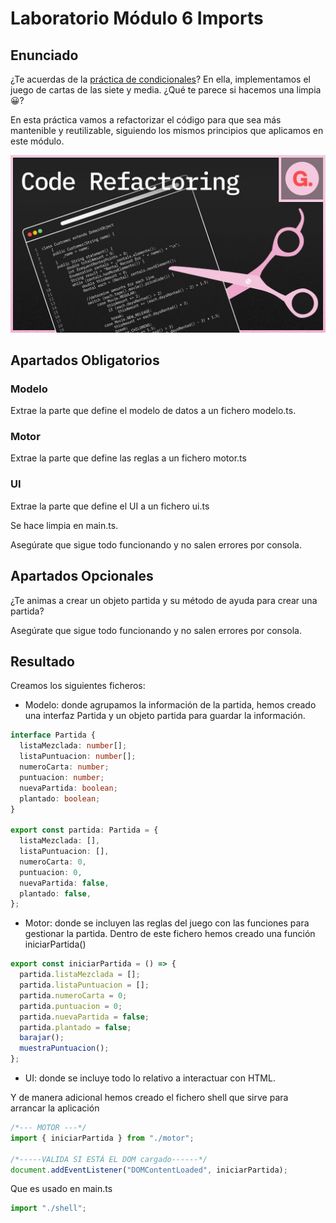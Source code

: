 # Laboratorio Módulo 6 Imports

## Enunciado

<p>¿Te acuerdas de la <a href="https://github.com/beatrizgongar/bootcampjs2-LaboratorioModulo5/tree/main" title="Práctica de condicionales"> práctica de condicionales</a>? En ella, implementamos el juego de cartas de las siete y media. ¿Qué te parece si hacemos una limpia 😀?</p>
<p>En esta práctica vamos a refactorizar el código para que sea más mantenible y reutilizable, siguiendo los mismos principios que aplicamos en este módulo.</p>

[![Refactor](./imagenes/Refactor.jpg)](https://code.visualstudio.com/docs/typescript/typescript-refactoring)

## Apartados Obligatorios

### Modelo

<p> Extrae la parte que define el modelo de datos a un fichero modelo.ts.</p>

### Motor

<p>Extrae la parte que define las reglas a un fichero motor.ts</p>

### UI

<p>Extrae la parte que define el UI a un fichero ui.ts</p>

<p>Se hace limpia en main.ts.</p>

<p>Asegúrate que sigue todo funcionando y no salen errores por consola.
</p>

## Apartados Opcionales

<p>¿Te animas a crear un objeto partida y su método de ayuda para crear una partida?</p>

<p>Asegúrate que sigue todo funcionando y no salen errores por consola.</p>

## Resultado

<p>Creamos los siguientes ficheros:

- Modelo: donde agrupamos la información de la partida, hemos creado una interfaz Partida y un objeto partida para guardar la información.

```TypeScript
interface Partida {
  listaMezclada: number[];
  listaPuntuacion: number[];
  numeroCarta: number;
  puntuacion: number;
  nuevaPartida: boolean;
  plantado: boolean;
}

export const partida: Partida = {
  listaMezclada: [],
  listaPuntuacion: [],
  numeroCarta: 0,
  puntuacion: 0,
  nuevaPartida: false,
  plantado: false,
};

```

- Motor: donde se incluyen las reglas del juego con las funciones para gestionar la partida. Dentro de este fichero hemos creado una función iniciarPartida()

```TypeScript
export const iniciarPartida = () => {
  partida.listaMezclada = [];
  partida.listaPuntuacion = [];
  partida.numeroCarta = 0;
  partida.puntuacion = 0;
  partida.nuevaPartida = false;
  partida.plantado = false;
  barajar();
  muestraPuntuacion();
};

```

- UI: donde se incluye todo lo relativo a interactuar con HTML.

Y de manera adicional hemos creado el fichero shell que sirve para arrancar la aplicación

```TypeScript
/*--- MOTOR ---*/
import { iniciarPartida } from "./motor";

/*-----VALIDA SI ESTÁ EL DOM cargado------*/
document.addEventListener("DOMContentLoaded", iniciarPartida);
```

Que es usado en main.ts

```TypeScript
import "./shell";
```

</p>
